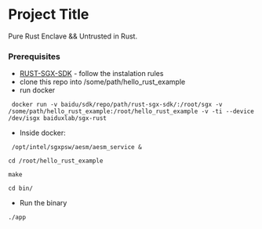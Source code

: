 # Project Title

Pure Rust Enclave && Untrusted in Rust. 


### Prerequisites


* [RUST-SGX-SDK](https://github.com/baidu/rust-sgx-sdk/blob/master/documents/sgxtime.md) - follow the instalation rules
* clone this repo into /some/path/hello_rust_example
* run docker 
``` 
 docker run -v baidu/sdk/repo/path/rust-sgx-sdk/:/root/sgx -v /some/path/hello_rust_example:/root/hello_rust_example -v -ti --device /dev/isgx baiduxlab/sgx-rust
```
* Inside docker: 
```
 /opt/intel/sgxpsw/aesm/aesm_service &
 ```

```
cd /root/hello_rust_example
```

```
make
```

```
cd bin/
```

* Run the binary 

```
./app
```